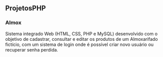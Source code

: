 ## ProjetosPHP
 
### Almox
Sistema integrado Web (HTML, CSS, PHP e MySQL) desenvolvido com o objetivo de cadastrar, consultar e editar os produtos de um Almoxarifado fictício, com um sistema de login onde é possível criar novo usuário ou recuperar senha perdida. 
